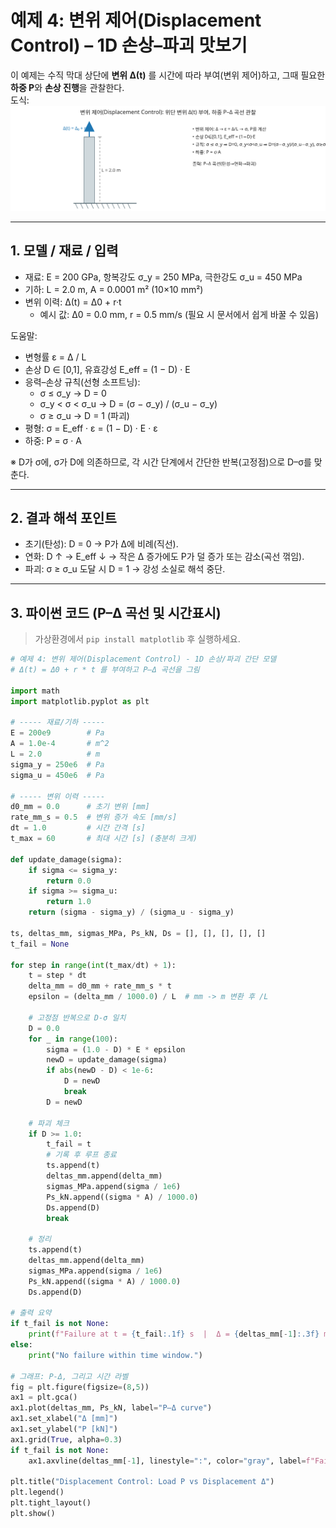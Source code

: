 # 예제 4: 변위 제어(Displacement Control) – 1D 손상–파괴 맛보기

이 예제는 수직 막대 상단에 **변위 Δ(t)** 를 시간에 따라 부여(변위 제어)하고, 그때 필요한 **하중 P**와 **손상 진행**을 관찰한다.  
도식: ![disp control](img/bar_disp_control.svg)

---

## 1. 모델 / 재료 / 입력
- 재료: E = 200 GPa, 항복강도 σ_y = 250 MPa, 극한강도 σ_u = 450 MPa
- 기하: L = 2.0 m, A = 0.0001 m² (10×10 mm²)
- 변위 이력: Δ(t) = Δ0 + r·t
  - 예시 값: Δ0 = 0.0 mm, r = 0.5 mm/s  (필요 시 문서에서 쉽게 바꿀 수 있음)

도움말:
- 변형률 ε = Δ / L
- 손상 D ∈ [0,1], 유효강성 E_eff = (1 − D) · E
- 응력–손상 규칙(선형 소프트닝):
  - σ ≤ σ_y  → D = 0
  - σ_y < σ < σ_u → D = (σ − σ_y) / (σ_u − σ_y)
  - σ ≥ σ_u → D = 1 (파괴)
- 평형: σ = E_eff · ε = (1 − D) · E · ε
- 하중: P = σ · A

※ D가 σ에, σ가 D에 의존하므로, 각 시간 단계에서 간단한 반복(고정점)으로 D–σ를 맞춘다.

---

## 2. 결과 해석 포인트
- 초기(탄성): D = 0 → P가 Δ에 비례(직선).
- 연화: D ↑ → E_eff ↓ → 작은 Δ 증가에도 P가 덜 증가 또는 감소(곡선 꺾임).
- 파괴: σ ≥ σ_u 도달 시 D = 1 → 강성 소실로 해석 중단.

---

## 3. 파이썬 코드 (P–Δ 곡선 및 시간표시)
> 가상환경에서 `pip install matplotlib` 후 실행하세요.

```python
# 예제 4: 변위 제어(Displacement Control) - 1D 손상/파괴 간단 모델
# Δ(t) = Δ0 + r * t 를 부여하고 P–Δ 곡선을 그림

import math
import matplotlib.pyplot as plt

# ----- 재료/기하 -----
E = 200e9        # Pa
A = 1.0e-4       # m^2
L = 2.0          # m
sigma_y = 250e6  # Pa
sigma_u = 450e6  # Pa

# ----- 변위 이력 -----
d0_mm = 0.0      # 초기 변위 [mm]
rate_mm_s = 0.5  # 변위 증가 속도 [mm/s]
dt = 1.0         # 시간 간격 [s]
t_max = 60       # 최대 시간 [s] (충분히 크게)

def update_damage(sigma):
    if sigma <= sigma_y:
        return 0.0
    if sigma >= sigma_u:
        return 1.0
    return (sigma - sigma_y) / (sigma_u - sigma_y)

ts, deltas_mm, sigmas_MPa, Ps_kN, Ds = [], [], [], [], []
t_fail = None

for step in range(int(t_max/dt) + 1):
    t = step * dt
    delta_mm = d0_mm + rate_mm_s * t
    epsilon = (delta_mm / 1000.0) / L  # mm -> m 변환 후 /L

    # 고정점 반복으로 D-σ 일치
    D = 0.0
    for _ in range(100):
        sigma = (1.0 - D) * E * epsilon
        newD = update_damage(sigma)
        if abs(newD - D) < 1e-6:
            D = newD
            break
        D = newD

    # 파괴 체크
    if D >= 1.0:
        t_fail = t
        # 기록 후 루프 종료
        ts.append(t)
        deltas_mm.append(delta_mm)
        sigmas_MPa.append(sigma / 1e6)
        Ps_kN.append((sigma * A) / 1000.0)
        Ds.append(D)
        break

    # 정리
    ts.append(t)
    deltas_mm.append(delta_mm)
    sigmas_MPa.append(sigma / 1e6)
    Ps_kN.append((sigma * A) / 1000.0)
    Ds.append(D)

# 출력 요약
if t_fail is not None:
    print(f"Failure at t = {t_fail:.1f} s  |  Δ = {deltas_mm[-1]:.3f} mm  |  P = {Ps_kN[-1]:.2f} kN  |  σ = {sigmas_MPa[-1]:.0f} MPa")
else:
    print("No failure within time window.")

# 그래프: P-Δ, 그리고 시간 라벨
fig = plt.figure(figsize=(8,5))
ax1 = plt.gca()
ax1.plot(deltas_mm, Ps_kN, label="P–Δ curve")
ax1.set_xlabel("Δ [mm]")
ax1.set_ylabel("P [kN]")
ax1.grid(True, alpha=0.3)
if t_fail is not None:
    ax1.axvline(deltas_mm[-1], linestyle=":", color="gray", label=f"Failure at t={t_fail:.1f}s")

plt.title("Displacement Control: Load P vs Displacement Δ")
plt.legend()
plt.tight_layout()
plt.show()